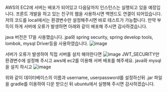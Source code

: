 AWS의 EC2에 서버는 배포가 되어있고 다음달까지 인스턴스는 실행되고 있을 예정입니다. 
프론트 개발을 하고 있는 친구의 웹을 사용하시면 백엔드도 연결이 되어있습니다.
저의 코드를 local에서는 환경변수만 설정해주시면 바로 테스트가 가능합니다. 
만약 부득이 하게 서버에 오류가 발생하면 아래와 같이 배포해 주시면 감사하겠습니다.

java 버전은 17을 사용했습니다.
jpa와 spring security, spring develop tools, lombok, mysql Driver등을 사용하였습니다.
![image](https://github.com/SKHU-Capstone-Design/backend/assets/129734272/4fa3bc2f-582e-42cb-9ae8-b75f1b637d93)

서버가 오류가 발생하여 직접 서버를 설치 해야한다면
![image](https://github.com/SKHU-Capstone-Design/backend/assets/129734272/5f287acf-5dc6-4412-aca0-57a57a5e2c80)
JWT_SECURITY만 환경변수에 설정해 주시고 aws에 ec2를 이용해 서버 배포를 해주세요.
java와 mysql을 설치 하시고 
![image](https://github.com/SKHU-Capstone-Design/backend/assets/129734272/da1a2698-79e8-4585-9772-ecaf319e61b4)

위와 같이 데이터베이스의 이름과 username, userpassword를 설정하신뒤 
.jar 파일을 gradle를 이용하여 다운 받으신 뒤 ubuntu에서 실행해 주시면 감사하겠습니다.


